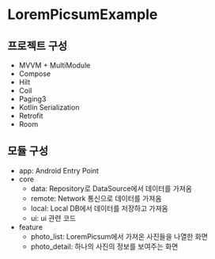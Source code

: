 # LoremPicsumExample

## 프로젝트 구성

- MVVM + MultiModule
- Compose
- Hilt
- Coil
- Paging3
- Kotlin Serialization
- Retrofit
- Room

## 모듈 구성

- app: Android Entry Point
- core
    - data: Repository로 DataSource에서 데이터를 가져옴
    - remote: Network 통신으로 데이터를 가져옴
    - local: Local DB에서 데이터를 저장하고 가져옴
    - ui: ui 관련 코드
- feature
    - photo_list: LoremPicsum에서 가져온 사진들을 나열한 화면
    - photo_detail: 하나의 사진의 정보를 보여주는 화면
